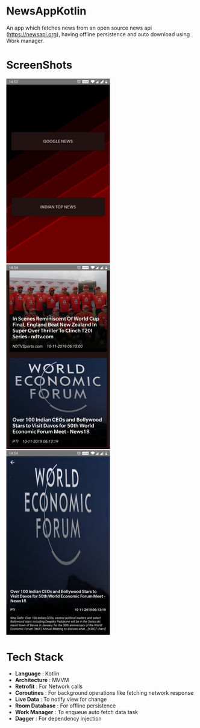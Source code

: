 # NewsAppKotlin
An app which fetches news from an open source news api (https://newsapi.org), having offline persistence and auto download using Work manager.


# ScreenShots


<img src = "https://github.com/adarshvris/NewsAppKotlin/blob/master/screenshot/news_app_landing_screen.jpg" width = 275 /> <img src = "https://github.com/adarshvris/NewsAppKotlin/blob/master/screenshot/news_list_screen.jpg" width = 275 /> <img src = "https://github.com/adarshvris/NewsAppKotlin/blob/master/screenshot/news_detail_screen.jpg" width = 275 />


# Tech Stack


* __Language__ : Kotlin
* __Architecture__ : MVVM
* __Retrofit__ : For Network calls
* __Coroutines__ : For background operations like fetching network response
* __Live Data__ : To notify view for change
* __Room Database__ : For offline persistence
* __Work Manager__ : To enqueue auto fetch data task
* __Dagger__ : For dependency injection

